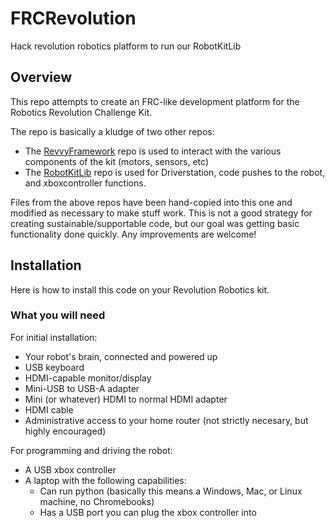 # FRCRevolution
Hack revolution robotics platform to run our RobotKitLib

## Overview
This repo attempts to create an FRC-like development
platform for the Robotics Revolution Challenge Kit.

The repo is basically a kludge of two other repos:
* The [RevvyFramework](https://github.com/RevolutionRobotics/RevvyFramework) repo
is used to interact with the various components of the kit (motors, sensors, etc)
* The [RobotKitLib](https://github.com/FRC1076/RobotKitLib) repo is used for Driverstation,
code pushes to the robot, and xboxcontroller functions.

Files from the above repos have been hand-copied into this one and modified as necessary
to make stuff work. This is not a good strategy for creating sustainable/supportable
code, but our goal was getting basic functionality done quickly. Any improvements are welcome!


## Installation
Here is how to install this code on your Revolution Robotics kit.

### What you will need
For initial installation:
* Your robot's brain, connected and powered up
* USB keyboard
* HDMI-capable monitor/display
* Mini-USB to USB-A adapter
* Mini (or whatever) HDMI to normal HDMI adapter
* HDMI cable
* Administrative access to your home router (not strictly necesary, but highly encouraged)

For programming and driving the robot:
* A USB xbox controller
* A laptop with the following capabilities:
  * Can run python (basically this means a Windows, Mac, or Linux machine, no Chromebooks)
  * Has a USB port you can plug the xbox controller into

